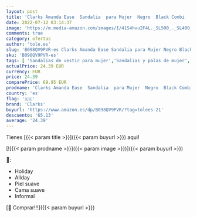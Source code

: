 ```yaml
---
layout: post
title: 'Clarks Amanda Ease  Sandalia  para Mujer  Negro  Black Combi   41.5 EU'
date: 2022-07-12 03:14:37
image: 'https://m.media-amazon.com/images/I/41S4hvu2F4L._SL500_._SL400_.jpg'
comments: true
category: ofertas
author: 'tole.es'
slug: 'B098QV9PVR-es Clarks Amanda Ease Sandalia para Mujer Negro Black Combi...'
sku: 'B098QV9PVR-es'
tags: [ 'Sandalias de vestir para mujer','Sandalias y palas de mujer','Zapatos','Zapatos para mujer','Zapatos y complementos','clarks','sandalia','🇪🇸', ]
actualPrice: 24.39 EUR
currency: EUR
price: 24.39
comparePrice: 69.95 EUR
prodname: 'Clarks Amanda Ease  Sandalia  para Mujer  Negro  Black Combi   41.5 EU'
country: 'es'
flag: '🇪🇸'
brand: 'Clarks'
buyurl: 'https://www.amazon.es/dp/B098QV9PVR/?tag=tolees-21'
descuento: '65.13'
average: '24.39'
---
```


Tienes [{{< param title >}}]({{< param buyurl >}}) aqui!

[![{{< param prodname >}}]({{< param image >}})]({{< param buyurl >}})

🔎:

- Holiday
- Allday
- Piel suave
- Cama suave
- Informal

[🛒 Comprar!!!]({{< param buyurl >}})
